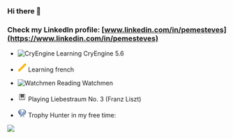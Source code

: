 ### Hi there 👋 
### Check my LinkedIn profile: [www.linkedin.com/in/pemesteves](https://www.linkedin.com/in/pemesteves)

- <img src="icons/cryengine.ico" alt="CryEngine" width="20px"/> Learning CryEngine 5.6

- <img src="icons/baguette.png" alt="Baguette" width="20px"/> Learning french

- <img src="icons/watchmen.ico" alt="Watchmen" width="20px"/> Reading Watchmen

- <img src="icons/piano.png" alt="Piano" width="20px"/> Playing Liebestraum No. 3 (Franz Liszt)

- <img src="icons/platinum.png" alt="Platinum Trophy" width="20px"/> Trophy Hunter in my free time:

<a href="https://psnprofiles.com/funeven"><img src="https://card.psnprofiles.com/2/funeven.png?" border="0"></a>

